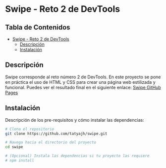# Swipe - Reto 2 de DevTools

## Tabla de Contenidos

- [Swipe - Reto 2 de DevTools](#swipe---reto-2-de-devtools)
  - [Descripción](#descripción)
  - [Instalación](#instalación)

## Descripción

Swipe corresponde al reto número 2 de DevTools. En este proyecto se pone en práctica el uso de HTML y CSS para crear una página web estilizada y funcional. Puedes ver el resultado final en el siguiente enlace: [Swipe GitHub Pages](https://tatyajh.github.io/swipe/)

## Instalación

Descripción de los pre-requisitos y cómo instalar las dependencias:

```bash
# Clona el repositorio
git clone https://github.com/tatyajh/swipe.git

# Navega hacia el directorio del proyecto
cd swipe

# (Opcional) Instala las dependencias si tu proyecto las requiere
# npm install
